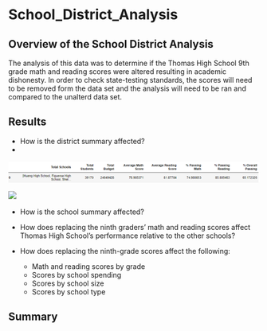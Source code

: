 # School_District_Analysis

## Overview of the School District Analysis

The analysis of this data was to determine if the Thomas High School 9th grade math and reading scores were altered resulting in academic
dishonesty.  In order to check state-testing standards, the scores will need to be removed form the data set and the analysis will need 
to be ran and compared to the unalterd data set.   


## Results

*  How is the district summary affected?
*  
 ![](https://github.com/crashdean/School_District_Analysis/blob/main/Resources/District_Summary.png)
 
 

 ![](https://github.com/crashdean/School_District_Analysis/blob/main/Resources/District_summary_Test.png)

*  How is the school summary affected?
*  How does replacing the ninth graders’ math and reading scores affect Thomas High School’s performance relative to the other schools?
*  How does replacing the ninth-grade scores affect the following:

    *  Math and reading scores by grade
    *  Scores by school spending
    *  Scores by school size
    *  Scores by school type

## Summary
